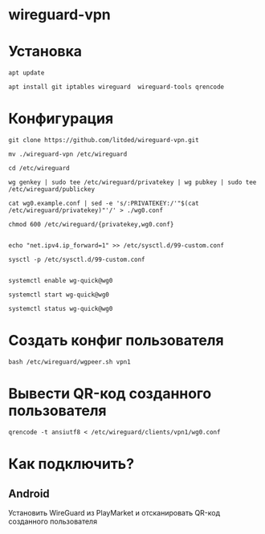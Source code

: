# wireguard-vpn


# Установка
```
apt update

apt install git iptables wireguard  wireguard-tools qrencode
```

# Конфигурация
```
git clone https://github.com/litded/wireguard-vpn.git

mv ./wireguard-vpn /etc/wireguard

cd /etc/wireguard

wg genkey | sudo tee /etc/wireguard/privatekey | wg pubkey | sudo tee /etc/wireguard/publickey

cat wg0.example.conf | sed -e 's/:PRIVATEKEY:/'"$(cat /etc/wireguard/privatekey)"'/' > ./wg0.conf

chmod 600 /etc/wireguard/{privatekey,wg0.conf}


echo "net.ipv4.ip_forward=1" >> /etc/sysctl.d/99-custom.conf

sysctl -p /etc/sysctl.d/99-custom.conf


systemctl enable wg-quick@wg0

systemctl start wg-quick@wg0

systemctl status wg-quick@wg0
```

# Создать конфиг пользователя
```
bash /etc/wireguard/wgpeer.sh vpn1
```

# Вывести QR-код созданного пользователя
```
qrencode -t ansiutf8 < /etc/wireguard/clients/vpn1/wg0.conf
```

# Как подключить?
## Android
Установить WireGuard из PlayMarket и отсканировать QR-код созданного пользователя
